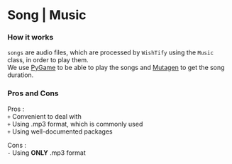 # Song | Music
### How it works

`songs` are audio files, which are processed by `WishTify` using the `Music` class, in order to play them.  
We use [PyGame](https://www.pygame.org/) to be able to play the songs and [Mutagen](https://mutagen.readthedocs.io/en/latest/) to get the song duration.

### Pros and Cons
Pros :  
`+` Convenient to deal with  
`+` Using .mp3 format, which is commonly used  
`+` Using well-documented packages  
  
Cons :  
`-` Using __ONLY__ .mp3 format